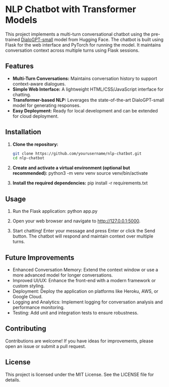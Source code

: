 # NLP Chatbot with Transformer Models

This project implements a multi-turn conversational chatbot using the pre-trained [DialoGPT-small](https://huggingface.co/microsoft/DialoGPT-small) model from Hugging Face. The chatbot is built using Flask for the web interface and PyTorch for running the model. It maintains conversation context across multiple turns using Flask sessions.

## Features

- **Multi-Turn Conversations:** Maintains conversation history to support context-aware dialogues.
- **Simple Web Interface:** A lightweight HTML/CSS/JavaScript interface for chatting.
- **Transformer-based NLP:** Leverages the state-of-the-art DialoGPT-small model for generating responses.
- **Easy Deployment:** Ready for local development and can be extended for cloud deployment.


## Installation

1. **Clone the repository:**

   ```bash
   git clone https://github.com/yourusername/nlp-chatbot.git
   cd nlp-chatbot

2. **Create and activate a virtual environment (optional but recommended):**
python3 -m venv venv
source venv/bin/activate

3. **Install the required dependencies:**
pip install -r requirements.txt

## Usage
1. Run the Flask application:
python app.py

2. Open your web browser and navigate to http://127.0.0.1:5000.

3. Start chatting!
Enter your message and press Enter or click the Send button. The chatbot will respond and maintain context over multiple turns.

## Future Improvements
- Enhanced Conversation Memory: Extend the context window or use a more advanced model for longer conversations.
- Improved UI/UX: Enhance the front-end with a modern framework or custom styling.
- Deployment: Deploy the application on platforms like Heroku, AWS, or Google Cloud.
- Logging and Analytics: Implement logging for conversation analysis and performance monitoring.
- Testing: Add unit and integration tests to ensure robustness.

## Contributing
Contributions are welcome! If you have ideas for improvements, please open an issue or submit a pull request.

## License
This project is licensed under the MIT License. See the LICENSE file for details.
